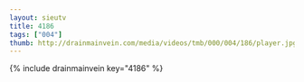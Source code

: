 ```yaml
--- 
layout: sieutv
title: 4186
tags: ["004"]
thumb: http://drainmainvein.com/media/videos/tmb/000/004/186/player.jpg
---
```

{% include drainmainvein key="4186" %} 
